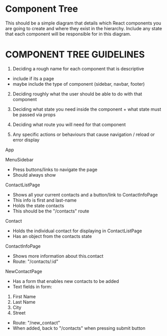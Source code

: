 # Component Tree

This should be a simple diagram that details which React components you are going to create and where they exist in the hierarchy. Include any state that each component will be responsible for in this diagram.

# COMPONENT TREE GUIDELINES

1. Deciding a rough name for each component that is descriptive

- include if its a page
- maybe include the type of component (sidebar, navbar, footer)

2. Deciding roughly what the user should be able to do with that component

3. Deciding what state you need inside the component + what state must be passed via props

4. Deciding what route you will need for that component

5. Any specific actions or behaviours that cause navigation / reload or error display

App

MenuSidebar

- Press buttons/links to navigate the page
- Should always show

ContactListPage

- Shows all your current contacts and a button/link to ContactInfoPage
- This info is first and last-name
- Holds the state contacts
- This should be the "/contacts" route

Contact

- Holds the individual contact for displaying in ContactListPage
- Has an object from the contacts state

ContactInfoPage

- Shows more information about this.contact
- Route: "/contacts/:id"

NewContactPage

- Has a form that enables new contacts to be added
- Text fields in form:

1.  First Name
2.  Last Name
3.  City
4.  Street

- Route: "/new_contact"
- When added, back to "/contacts" when pressing submit button
